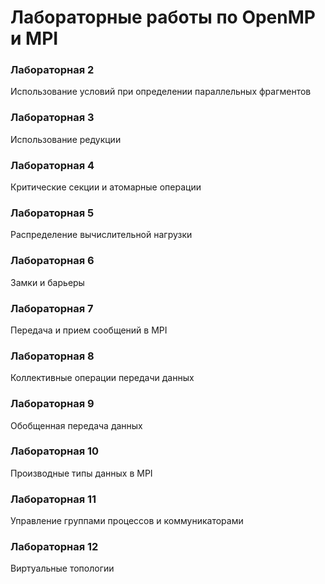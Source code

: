 # Лабораторные работы по OpenMP и MPI
### Лабораторная 2
Использование условий при определении параллельных фрагментов
### Лабораторная 3
Использование редукции
### Лабораторная 4
Критические секции и атомарные операции
### Лабораторная 5
Распределение вычислительной нагрузки
### Лабораторная 6
Замки и барьеры
### Лабораторная 7
Передача и прием сообщений в MPI
### Лабораторная 8
Коллективные операции передачи данных
### Лабораторная 9
Обобщенная передача данных
### Лабораторная 10
Производные типы данных в MPI
### Лабораторная 11
Управление группами процессов и коммуникаторами
### Лабораторная 12
Виртуальные топологии
